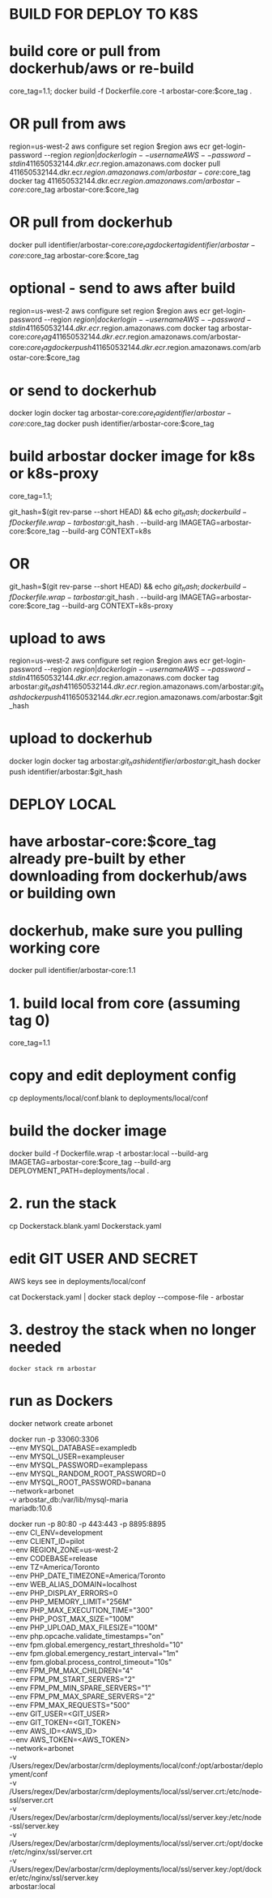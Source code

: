 # BUILD FOR DEPLOY TO K8S
# build core or pull from dockerhub/aws or re-build
  core_tag=1.1;
  docker build -f Dockerfile.core -t arbostar-core:$core_tag .

  # OR pull from aws
  region=us-west-2
  aws configure set region $region
  aws ecr get-login-password --region $region | docker login --username AWS --password-stdin 411650532144.dkr.ecr.$region.amazonaws.com
  docker pull 411650532144.dkr.ecr.$region.amazonaws.com/arbostar-core:$core_tag
  docker tag 411650532144.dkr.ecr.$region.amazonaws.com/arbostar-core:$core_tag arbostar-core:$core_tag

  # OR pull from dockerhub
  docker pull identifier/arbostar-core:$core_tag
  docker tag identifier/arbostar-core:$core_tag arbostar-core:$core_tag

  # optional - send to aws after build
  region=us-west-2
  aws configure set region $region
  aws ecr get-login-password --region $region | docker login --username AWS --password-stdin 411650532144.dkr.ecr.$region.amazonaws.com
  docker tag arbostar-core:$core_tag 411650532144.dkr.ecr.$region.amazonaws.com/arbostar-core:$core_tag
  docker push 411650532144.dkr.ecr.$region.amazonaws.com/arbostar-core:$core_tag

  # or send to dockerhub
  docker login
  docker tag arbostar-core:$core_tag identifier/arbostar-core:$core_tag
  docker push identifier/arbostar-core:$core_tag

#  build arbostar docker image for k8s or k8s-proxy
  core_tag=1.1;

  git_hash=$(git rev-parse --short HEAD) && echo $git_hash;
  docker build -f Dockerfile.wrap -t arbostar:$git_hash . --build-arg IMAGETAG=arbostar-core:$core_tag --build-arg CONTEXT=k8s
#  OR
  git_hash=$(git rev-parse --short HEAD) && echo $git_hash;
  docker build -f Dockerfile.wrap -t arbostar:$git_hash . --build-arg IMAGETAG=arbostar-core:$core_tag --build-arg CONTEXT=k8s-proxy


  # upload to aws
  region=us-west-2
  aws configure set region $region
  aws ecr get-login-password --region $region | docker login --username AWS --password-stdin 411650532144.dkr.ecr.$region.amazonaws.com
  docker tag arbostar:$git_hash 411650532144.dkr.ecr.$region.amazonaws.com/arbostar:$git_hash
  docker push 411650532144.dkr.ecr.$region.amazonaws.com/arbostar:$git_hash

  # upload to dockerhub
  docker login
  docker tag arbostar:$git_hash identifier/arbostar:$git_hash
  docker push identifier/arbostar:$git_hash



# DEPLOY LOCAL
# have arbostar-core:$core_tag already pre-built by ether downloading from dockerhub/aws or building own
# dockerhub, make sure you pulling working core
  docker pull identifier/arbostar-core:1.1

# 1. build local from core (assuming tag 0)
  core_tag=1.1

  # copy and edit deployment config
  cp deployments/local/conf.blank to deployments/local/conf

  # build the docker image
  docker build -f Dockerfile.wrap -t arbostar:local --build-arg IMAGETAG=arbostar-core:$core_tag --build-arg DEPLOYMENT_PATH=deployments/local .

# 2. run the stack
  cp Dockerstack.blank.yaml Dockerstack.yaml

  # edit GIT USER AND SECRET
  AWS keys see in deployments/local/conf

  cat Dockerstack.yaml | docker stack deploy --compose-file - arbostar

# 3. destroy the stack when no longer needed
    docker stack rm arbostar


# run as Dockers

docker network create arbonet

docker run -p 33060:3306 \
--env MYSQL_DATABASE=exampledb \
--env MYSQL_USER=exampleuser \
--env MYSQL_PASSWORD=examplepass \
--env MYSQL_RANDOM_ROOT_PASSWORD=0 \
--env MYSQL_ROOT_PASSWORD=banana \
--network=arbonet \
-v arbostar_db:/var/lib/mysql-maria \
 mariadb:10.6

docker run -p 80:80 -p 443:443 -p 8895:8895 \
--env CI_ENV=development \
--env CLIENT_ID=pilot \
--env REGION_ZONE=us-west-2 \
--env CODEBASE=release \
--env TZ=America/Toronto \
--env PHP_DATE_TIMEZONE=America/Toronto \
--env WEB_ALIAS_DOMAIN=localhost \
--env PHP_DISPLAY_ERRORS=0 \
--env PHP_MEMORY_LIMIT="256M" \
--env PHP_MAX_EXECUTION_TIME="300" \
--env PHP_POST_MAX_SIZE="100M" \
--env PHP_UPLOAD_MAX_FILESIZE="100M" \
--env php.opcache.validate_timestamps="on" \
--env fpm.global.emergency_restart_threshold="10" \
--env fpm.global.emergency_restart_interval="1m" \
--env fpm.global.process_control_timeout="10s" \
--env FPM_PM_MAX_CHILDREN="4" \
--env FPM_PM_START_SERVERS="2" \
--env FPM_PM_MIN_SPARE_SERVERS="1" \
--env FPM_PM_MAX_SPARE_SERVERS="2" \
--env FPM_MAX_REQUESTS="500" \
--env GIT_USER=<GIT_USER> \
--env GIT_TOKEN=<GIT_TOKEN> \
--env AWS_ID=<AWS_ID> \
--env AWS_TOKEN=<AWS_TOKEN> \
--network=arbonet \
-v /Users/regex/Dev/arbostar/crm/deployments/local/conf:/opt/arbostar/deployment/conf \
-v /Users/regex/Dev/arbostar/crm/deployments/local/ssl/server.crt:/etc/node-ssl/server.crt \
-v /Users/regex/Dev/arbostar/crm/deployments/local/ssl/server.key:/etc/node-ssl/server.key \
-v /Users/regex/Dev/arbostar/crm/deployments/local/ssl/server.crt:/opt/docker/etc/nginx/ssl/server.crt \
-v /Users/regex/Dev/arbostar/crm/deployments/local/ssl/server.key:/opt/docker/etc/nginx/ssl/server.key \
arbostar:local
